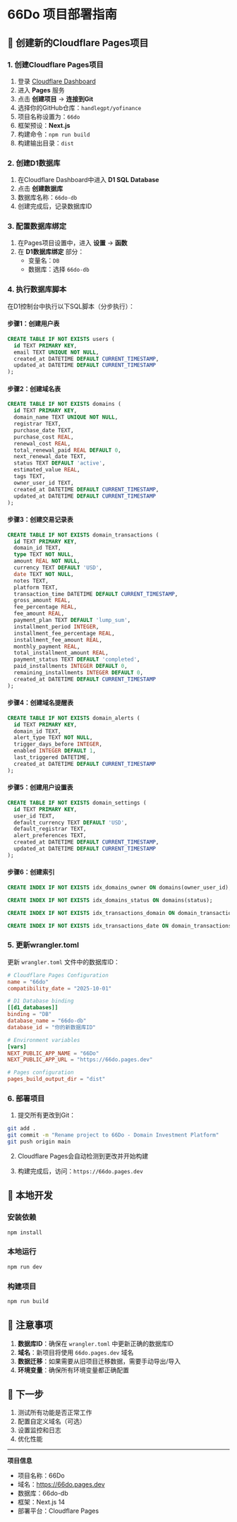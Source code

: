 # 66Do 项目部署指南

## 🚀 创建新的Cloudflare Pages项目

### 1. 创建Cloudflare Pages项目

1. 登录 [Cloudflare Dashboard](https://dash.cloudflare.com/)
2. 进入 **Pages** 服务
3. 点击 **创建项目** → **连接到Git**
4. 选择你的GitHub仓库：`handlegpt/yofinance`
5. 项目名称设置为：`66do`
6. 框架预设：**Next.js**
7. 构建命令：`npm run build`
8. 构建输出目录：`dist`

### 2. 创建D1数据库

1. 在Cloudflare Dashboard中进入 **D1 SQL Database**
2. 点击 **创建数据库**
3. 数据库名称：`66do-db`
4. 创建完成后，记录数据库ID

### 3. 配置数据库绑定

1. 在Pages项目设置中，进入 **设置** → **函数**
2. 在 **D1数据库绑定** 部分：
   - 变量名：`DB`
   - 数据库：选择 `66do-db`

### 4. 执行数据库脚本

在D1控制台中执行以下SQL脚本（分步执行）：

#### 步骤1：创建用户表
```sql
CREATE TABLE IF NOT EXISTS users (
  id TEXT PRIMARY KEY,
  email TEXT UNIQUE NOT NULL,
  created_at DATETIME DEFAULT CURRENT_TIMESTAMP,
  updated_at DATETIME DEFAULT CURRENT_TIMESTAMP
);
```

#### 步骤2：创建域名表
```sql
CREATE TABLE IF NOT EXISTS domains (
  id TEXT PRIMARY KEY,
  domain_name TEXT UNIQUE NOT NULL,
  registrar TEXT,
  purchase_date TEXT,
  purchase_cost REAL,
  renewal_cost REAL,
  total_renewal_paid REAL DEFAULT 0,
  next_renewal_date TEXT,
  status TEXT DEFAULT 'active',
  estimated_value REAL,
  tags TEXT,
  owner_user_id TEXT,
  created_at DATETIME DEFAULT CURRENT_TIMESTAMP,
  updated_at DATETIME DEFAULT CURRENT_TIMESTAMP
);
```

#### 步骤3：创建交易记录表
```sql
CREATE TABLE IF NOT EXISTS domain_transactions (
  id TEXT PRIMARY KEY,
  domain_id TEXT,
  type TEXT NOT NULL,
  amount REAL NOT NULL,
  currency TEXT DEFAULT 'USD',
  date TEXT NOT NULL,
  notes TEXT,
  platform TEXT,
  transaction_time DATETIME DEFAULT CURRENT_TIMESTAMP,
  gross_amount REAL,
  fee_percentage REAL,
  fee_amount REAL,
  payment_plan TEXT DEFAULT 'lump_sum',
  installment_period INTEGER,
  installment_fee_percentage REAL,
  installment_fee_amount REAL,
  monthly_payment REAL,
  total_installment_amount REAL,
  payment_status TEXT DEFAULT 'completed',
  paid_installments INTEGER DEFAULT 0,
  remaining_installments INTEGER DEFAULT 0,
  created_at DATETIME DEFAULT CURRENT_TIMESTAMP
);
```

#### 步骤4：创建域名提醒表
```sql
CREATE TABLE IF NOT EXISTS domain_alerts (
  id TEXT PRIMARY KEY,
  domain_id TEXT,
  alert_type TEXT NOT NULL,
  trigger_days_before INTEGER,
  enabled INTEGER DEFAULT 1,
  last_triggered DATETIME,
  created_at DATETIME DEFAULT CURRENT_TIMESTAMP
);
```

#### 步骤5：创建用户设置表
```sql
CREATE TABLE IF NOT EXISTS domain_settings (
  id TEXT PRIMARY KEY,
  user_id TEXT,
  default_currency TEXT DEFAULT 'USD',
  default_registrar TEXT,
  alert_preferences TEXT,
  created_at DATETIME DEFAULT CURRENT_TIMESTAMP,
  updated_at DATETIME DEFAULT CURRENT_TIMESTAMP
);
```

#### 步骤6：创建索引
```sql
CREATE INDEX IF NOT EXISTS idx_domains_owner ON domains(owner_user_id);
```

```sql
CREATE INDEX IF NOT EXISTS idx_domains_status ON domains(status);
```

```sql
CREATE INDEX IF NOT EXISTS idx_transactions_domain ON domain_transactions(domain_id);
```

```sql
CREATE INDEX IF NOT EXISTS idx_transactions_date ON domain_transactions(date);
```

### 5. 更新wrangler.toml

更新 `wrangler.toml` 文件中的数据库ID：

```toml
# Cloudflare Pages Configuration
name = "66do"
compatibility_date = "2025-10-01"

# D1 Database binding
[[d1_databases]]
binding = "DB"
database_name = "66do-db"
database_id = "你的新数据库ID"

# Environment variables
[vars]
NEXT_PUBLIC_APP_NAME = "66Do"
NEXT_PUBLIC_APP_URL = "https://66do.pages.dev"

# Pages configuration
pages_build_output_dir = "dist"
```

### 6. 部署项目

1. 提交所有更改到Git：
```bash
git add .
git commit -m "Rename project to 66Do - Domain Investment Platform"
git push origin main
```

2. Cloudflare Pages会自动检测到更改并开始构建

3. 构建完成后，访问：`https://66do.pages.dev`

## 🔧 本地开发

### 安装依赖
```bash
npm install
```

### 本地运行
```bash
npm run dev
```

### 构建项目
```bash
npm run build
```

## 📝 注意事项

1. **数据库ID**：确保在 `wrangler.toml` 中更新正确的数据库ID
2. **域名**：新项目将使用 `66do.pages.dev` 域名
3. **数据迁移**：如果需要从旧项目迁移数据，需要手动导出/导入
4. **环境变量**：确保所有环境变量都正确配置

## 🎯 下一步

1. 测试所有功能是否正常工作
2. 配置自定义域名（可选）
3. 设置监控和日志
4. 优化性能

---

**项目信息**
- 项目名称：66Do
- 域名：https://66do.pages.dev
- 数据库：66do-db
- 框架：Next.js 14
- 部署平台：Cloudflare Pages
